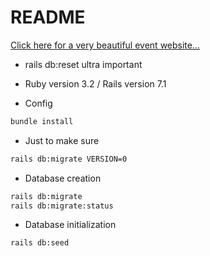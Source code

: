 # README

[Click here for a very beautiful event website...](https://events240506-fragrant-frog-1429.fly.dev/)

+ rails db:reset ultra important

* Ruby version 3.2 / Rails version 7.1

+ Config
```bash
bundle install
```
+ Just to make sure
```bash
rails db:migrate VERSION=0
```
+ Database creation
```bash
rails db:migrate
rails db:migrate:status  
```
+ Database initialization
```bash
rails db:seed
```
